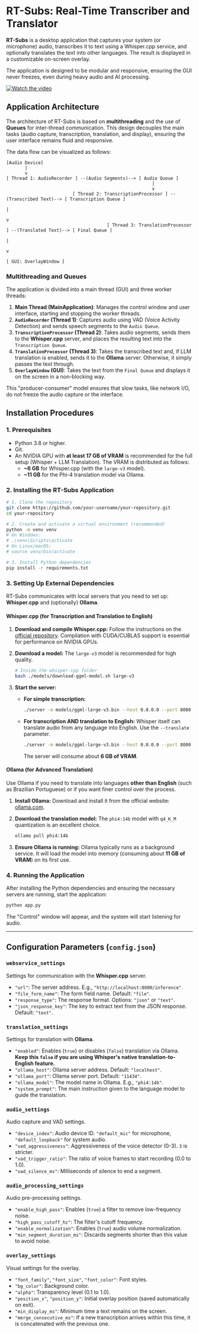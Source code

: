 # RT-Subs: Real-Time Transcriber and Translator

**RT-Subs** is a desktop application that captures your system (or microphone) audio, transcribes it to text using a Whisper.cpp service, and optionally translates the text into other languages. The result is displayed in a customizable on-screen overlay.

The application is designed to be modular and responsive, ensuring the GUI never freezes, even during heavy audio and AI processing.

[![Watch the video](https://img.youtube.com/vi/gTduokGR_II/maxresdefault.jpg)](https://www.youtube.com/watch?v=gTduokGR_II)

## Application Architecture

The architecture of RT-Subs is based on **multithreading** and the use of **Queues** for inter-thread communication. This design decouples the main tasks (audio capture, transcription, translation, and display), ensuring the user interface remains fluid and responsive.

The data flow can be visualized as follows:

```
[Audio Device]
       |
       v
[ Thread 1: AudioRecorder ] --(Audio Segments)--> [ Audio Queue ]
                                                       |
                                                       v
                         [ Thread 2: TranscriptionProcessor ] --(Transcribed Text)--> [ Transcription Queue ]
                                                                                            |
                                                                                            v
                                      [ Thread 3: TranslationProcessor ] --(Translated Text)--> [ Final Queue ]
                                                                                                      |
                                                                                                      v
                                                                                            [ GUI: OverlayWindow ]
```

### Multithreading and Queues

The application is divided into a main thread (GUI) and three worker threads:

1. **Main Thread (MainApplication)**: Manages the control window and user interface, starting and stopping the worker threads.
2. **`AudioRecorder` (Thread 1)**: Captures audio using VAD (Voice Activity Detection) and sends speech segments to the `Audio Queue`.
3. **`TranscriptionProcessor` (Thread 2)**: Takes audio segments, sends them to the **Whisper.cpp** server, and places the resulting text into the `Transcription Queue`.
4. **`TranslationProcessor` (Thread 3)**: Takes the transcribed text and, if LLM translation is enabled, sends it to the **Ollama** server. Otherwise, it simply passes the text through.
5. **`OverlayWindow` (GUI)**: Takes the text from the `Final Queue` and displays it on the screen in a non-blocking way.

This "producer-consumer" model ensures that slow tasks, like network I/O, do not freeze the audio capture or the interface.

## Installation Procedures

### 1. Prerequisites

* Python 3.8 or higher.
* Git.
* An NVIDIA GPU with **at least 17 GB of VRAM** is recommended for the full setup (Whisper + LLM Translation). The VRAM is distributed as follows:
  * **~6 GB** for Whisper.cpp (with the `large-v3` model).
  * **~11 GB** for the Phi-4 translation model via Ollama.

### 2. Installing the RT-Subs Application

```bash
# 1. Clone the repository
git clone https://github.com/your-username/your-repository.git
cd your-repository

# 2. Create and activate a virtual environment (recommended)
python -m venv venv
# On Windows:
# .\venv\Scripts\activate
# On Linux/macOS:
# source venv/bin/activate

# 3. Install Python dependencies
pip install -r requirements.txt
```

### 3. Setting Up External Dependencies

RT-Subs communicates with local servers that you need to set up: **Whisper.cpp** and (optionally) **Ollama**.

#### **Whisper.cpp (for Transcription and Translation to English)**

1. **Download and compile Whisper.cpp:** Follow the instructions on the [official repository](https://github.com/ggerganov/whisper.cpp). Compilation with CUDA/CUBLAS support is essential for performance on NVIDIA GPUs.

2. **Download a model:** The `large-v3` model is recommended for high quality.
   
   ```bash
   # Inside the whisper.cpp folder
   bash ./models/download-ggml-model.sh large-v3
   ```

3. **Start the server:**
   
   * **For simple transcription:**
     
     ```bash
     ./server -m models/ggml-large-v3.bin --host 0.0.0.0 --port 8080
     ```
   
   * **For transcription AND translation to English:** Whisper itself can translate audio from any language into English. Use the `--translate` parameter.
     
     ```bash
     ./server -m models/ggml-large-v3.bin --host 0.0.0.0 --port 8080 --translate
     ```
     
     The server will consume about **6 GB of VRAM**.

#### **Ollama (for Advanced Translation)**

Use Ollama if you need to translate into languages **other than English** (such as Brazilian Portuguese) or if you want finer control over the process.

1. **Install Ollama:** Download and install it from the official website: [ollama.com](https://ollama.com/).

2. **Download the translation model:** The `phi4:14b` model with `q4_K_M` quantization is an excellent choice.
   
   ```bash
   ollama pull phi4:14b
   ```

3. **Ensure Ollama is running:** Ollama typically runs as a background service. It will load the model into memory (consuming about **11 GB of VRAM**) on its first use.

### 4. Running the Application

After installing the Python dependencies and ensuring the necessary servers are running, start the application:

```bash
python app.py
```

The "Control" window will appear, and the system will start listening for audio.

---

## Configuration Parameters (`config.json`)

### `webservice_settings`

Settings for communication with the **Whisper.cpp** server.

* `"url"`: The server address. E.g., `"http://localhost:8080/inference"`.
* `"file_form_name"`: The form field name. Default: `"file"`.
* `"response_type"`: The response format. Options: `"json"` or `"text"`.
* `"json_response_key"`: The key to extract text from the JSON response. Default: `"text"`.

### `translation_settings`

Settings for translation with **Ollama**.

* `"enabled"`: Enables (`true`) or disables (`false`) translation via Ollama. **Keep this `false` if you are using Whisper's native translation-to-English feature.**
* `"ollama_host"`: Ollama server address. Default: `"localhost"`.
* `"ollama_port"`: Ollama server port. Default: `"11434"`.
* `"ollama_model"`: The model name in Ollama. E.g., `"phi4:14b"`.
* `"system_prompt"`: The main instruction given to the language model to guide the translation.

### `audio_settings`

Audio capture and VAD settings.

* `"device_index"`: Audio device ID. `"default_mic"` for microphone, `"default_loopback"` for system audio.
* `"vad_aggressiveness"`: Aggressiveness of the voice detector (0-3). `3` is stricter.
* `"vad_trigger_ratio"`: The ratio of voice frames to start recording (0.0 to 1.0).
* `"vad_silence_ms"`: Milliseconds of silence to end a segment.

### `audio_processing_settings`

Audio pre-processing settings.

* `"enable_high_pass"`: Enables (`true`) a filter to remove low-frequency noise.
* `"high_pass_cutoff_hz"`: The filter's cutoff frequency.
* `"enable_normalization"`: Enables (`true`) audio volume normalization.
* `"min_segment_duration_ms"`: Discards segments shorter than this value to avoid noise.

### `overlay_settings`

Visual settings for the overlay.

* `"font_family"`, `"font_size"`, `"font_color"`: Font styles.
* `"bg_color"`: Background color.
* `"alpha"`: Transparency level (0.1 to 1.0).
* `"position_x"`, `"position_y"`: Initial overlay position (saved automatically on exit).
* `"min_display_ms"`: Minimum time a text remains on the screen.
* `"merge_consecutive_ms"`: If a new transcription arrives within this time, it is concatenated with the previous one.